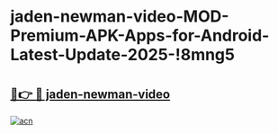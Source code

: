 # jaden-newman-video-MOD-Premium-APK-Apps-for-Android-Latest-Update-2025-!8mng5

# <h2><a href="https://aha2bx.esa.edu.pl?title=jaden-newman-video&ref=8mng5">🔗👉 🔴 jaden-newman-video</a></h2>

[![acn](https://github.com/user-attachments/assets/0f9c940e-d8b0-45ae-aac7-cd30a18b3e1c)](https://aha2bx.esa.edu.pl?title=jaden-newman-video&ref=8mng5)

